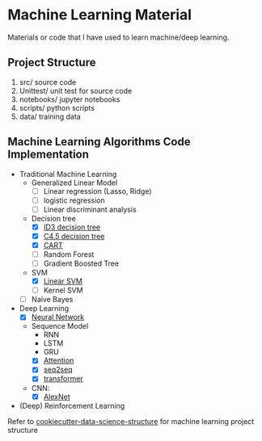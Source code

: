 # Machine Learning Material
Materials or code that I have used to learn machine/deep learning.

## Project Structure
1. src/ source code
2. Unittest/ unit test for source code
4. notebooks/ jupyter notebooks
5. scripts/ python scripts 
3. data/ training data

## Machine Learning Algorithms Code Implementation

- Traditional Machine Learning
    - Generalized Linear Model
        - [ ] Linear regression (Lasso, Ridge)
        - [ ] logistic regression
        - [ ] Linear discriminant analysis
    - Decision tree
        - [x] [ID3 decision tree](src/Model/DecisionTree/ID3DecisionTree.py)
        - [x] [C4.5 decision tree](src/Model/DecisionTree/C45DecisionTree.py)
        - [x] [CART](src/Model/DecisionTree/CART.py)
        - [ ] Random Forest
        - [ ] Gradient Boosted Tree 
    - SVM
        - [x] [Linear SVM](src/Model/SVM/LinearSVM.py)
        - [ ] Kernel SVM
    - [ ] Naive Bayes
- Deep Learning 
    - [x] [Neural Network](src/Model/NN/NNModel.py)
    - Sequence Model
        - RNN
        - LSTM
        - GRU
        - [x] [Attention](src/Model/SequenceModel/Attention.py)
        - [x] [seq2seq](src/Model/SequenceModel/Seq2Seq.py)
        - [x] [transformer](src/Model/SequenceModel/Transformer.py)
    - CNN: 
        - [x] [AlexNet](src/Model/CNN/AlexNet.py)
- (Deep) Reinforcement Learning

Refer to [cookiecutter-data-science-structure](https://drivendata.github.io/cookiecutter-data-science/#example) for machine learning project structure
